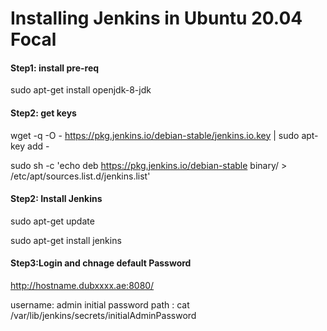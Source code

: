 # Installing Jenkins in Ubuntu 20.04 Focal

#### Step1: install pre-req
sudo apt-get install openjdk-8-jdk

#### Step2: get keys
wget -q -O - https://pkg.jenkins.io/debian-stable/jenkins.io.key | sudo apt-key add -

sudo sh -c 'echo deb https://pkg.jenkins.io/debian-stable binary/ > /etc/apt/sources.list.d/jenkins.list'


#### Step2: Install Jenkins

sudo apt-get update

sudo apt-get install jenkins

#### Step3:Login and chnage default Password

http://hostname.dubxxxx.ae:8080/

username: admin
initial password path : cat /var/lib/jenkins/secrets/initialAdminPassword

